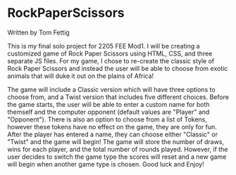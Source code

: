 # RockPaperScissors
Written by Tom Fettig

This is my final solo project for 2205 FEE Mod1. I will be creating a customized game of Rock Paper Scissors using HTML, CSS, and three separate JS files. For my game, I chose to re-create the classic style of Rock Paper Scissors and instead the user will be able to choose from exotic animals that will duke it out on the plains of Africa!

 The game will include a Classic version which will have three options to choose from, and a Twist version that includes five different choices. Before the game starts, the user will be able to enter a custom name for both themself and the computer opponent (default values are "Player" and "Opponent").  There is also an option to choose from a list of Tokens, however these tokens have no effect on the game, they are only for fun.  After the player has entered a name, they can choose either "Classic" or "Twist" and the game will begin! The game will store the number of draws, wins for each player, and the total number of rounds played. However, if the user decides to switch the game type the scores will reset and a new game will begin when another game type is chosen. Good luck and Enjoy!
